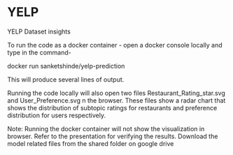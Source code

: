 # YELP
YELP Dataset insights

To run the code as a docker container - 
open a docker console locally and type in the command- 

docker run sanketshinde/yelp-prediction

This will produce several lines of output.

Running the code locally will also open two files Restaurant_Rating_star.svg and User_Preference.svg n the browser.
These files show a radar chart that shows the distribution of subtopic ratings for restaurants and preference distribution for users
respectively.

Note: Running the docker container will not show the visualization in browser. Refer to the presentation for verifying the results.
Download the model related files from the shared folder on google drive
